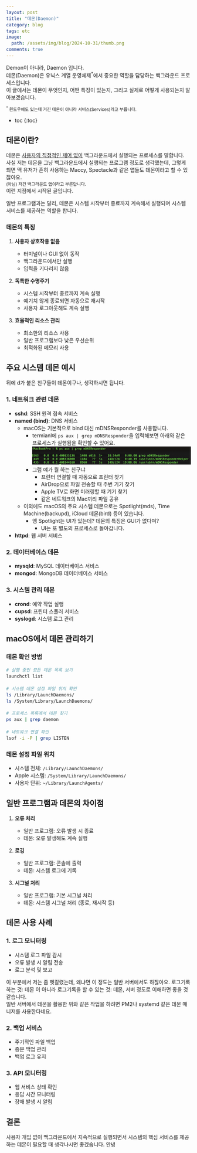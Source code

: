 ```yaml
---
layout: post
title: "데몬(Daemon)"
category: blog
tags: etc
image:
  path: /assets/img/blog/2024-10-31/thumb.png
comments: true
---
```


Demon이 아니라, Daemon 입니다.  
데몬(Daemon)은 유닉스 계열 운영체제<sup>*</sup>에서 중요한 역할을 담당하는 백그라운드 프로세스입니다.  
이 글에서는 데몬이 무엇인지, 어떤 특징이 있는지, 그리고 실제로 어떻게 사용되는지 알아보겠습니다.

<small><sup>*</sup> 윈도우에도 있는데 거긴 데몬이 아니라 서비스(Services)라고 부릅니다.</small>

* toc
{:toc}


## 데몬이란?

데몬은 <u>사용자의 직접적인 제어 없이</u> 백그라운드에서 실행되는 프로세스를 말합니다.  
사실 저는 데몬을 그냥 백그라운드에서 실행되는 프로그램 정도로 생각했는데, 그렇게 되면 맥 유저가 흔히 사용하는 Maccy, Spectacle과 같은 앱들도 데몬이라고 할 수 있잖아요.  
<small>(아님) 저건 백그라운드 앱이라고 부른답니다.</small>  
이런 지점에서 시작된 글입니다.

일반 프로그램과는 달리, 데몬은 시스템 시작부터 종료까지 계속해서 실행되며 시스템 서비스를 제공하는 역할을 합니다.

### 데몬의 특징

1. **사용자 상호작용 없음**
   - 터미널이나 GUI 없이 동작
   - 백그라운드에서만 실행
   - 입력을 기다리지 않음

2. **독특한 수명주기**
   - 시스템 시작부터 종료까지 계속 실행
   - 예기치 않게 종료되면 자동으로 재시작
   - 사용자 로그아웃해도 계속 실행

3. **효율적인 리소스 관리**
   - 최소한의 리소스 사용
   - 일반 프로그램보다 낮은 우선순위
   - 최적화된 메모리 사용

## 주요 시스템 데몬 예시
뒤에 d가 붙은 친구들이 데몬이구나, 생각하시면 됩니다.

### 1. 네트워크 관련 데몬
- **sshd**: SSH 원격 접속 서비스
- **named (bind)**: DNS 서비스
  - macOS는 기본적으로 bind 대신 mDNSResponder를 사용합니다.
    - termianl에 ```ps aux | grep mDNSResponder```을 입력해보면 아래와 같은 프로세스가 실행됨을 확인할 수 있어요.
![mDNSResponder processes](/assets/img/blog/2024-10-31/mDNSResponder.png)
    - 그럼 얘가 뭘 하는 친구냐
      - 프린터 연결할 때 자동으로 프린터 찾기
      - AirDrop으로 파일 전송할 때 주변 기기 찾기
      - Apple TV로 화면 미러링할 때 기기 찾기
      - 같은 네트워크의 Mac끼리 파일 공유
   - 이외에도 macOS의 주요 시스템 데몬으로는 Spotlight(mds), Time Machine(backupd), iCloud 데몬(bird) 등이 있습니다.
      - 엥 Spotlight는 UI가 있는데? 데몬의 특징은 GUI가 없다며?
         - UI는 또 별도의 프로세스로 돌아갑니다. 
- **httpd**: 웹 서버 서비스

### 2. 데이터베이스 데몬
- **mysqld**: MySQL 데이터베이스 서비스
- **mongod**: MongoDB 데이터베이스 서비스

### 3. 시스템 관리 데몬
- **crond**: 예약 작업 실행
- **cupsd**: 프린터 스풀러 서비스
- **syslogd**: 시스템 로그 관리

## macOS에서 데몬 관리하기

### 데몬 확인 방법

```bash
# 실행 중인 모든 데몬 목록 보기
launchctl list

# 시스템 데몬 설정 파일 위치 확인
ls /Library/LaunchDaemons/
ls /System/Library/LaunchDaemons/

# 프로세스 목록에서 데몬 찾기
ps aux | grep daemon

# 네트워크 연결 확인
lsof -i -P | grep LISTEN
```

### 데몬 설정 파일 위치
- 시스템 전체: `/Library/LaunchDaemons/`
- Apple 시스템: `/System/Library/LaunchDaemons/`
- 사용자 단위: `~/Library/LaunchAgents/`

## 일반 프로그램과 데몬의 차이점

1. **오류 처리**
   - 일반 프로그램: 오류 발생 시 종료
   - 데몬: 오류 발생해도 계속 실행

2. **로깅**
   - 일반 프로그램: 콘솔에 출력
   - 데몬: 시스템 로그에 기록

3. **시그널 처리**
   - 일반 프로그램: 기본 시그널 처리
   - 데몬: 시스템 시그널 처리 (종료, 재시작 등)

## 데몬 사용 사례

### 1. 로그 모니터링
- 시스템 로그 파일 감시
- 오류 발생 시 알림 전송
- 로그 분석 및 보고  

이 부분에서 저는 좀 헷갈렸는데, 왜냐면 이 정도는 일반 서버에서도 하잖아요. 로그기록 하는 것: 데몬 이 아니라 로그기록을 할 수 있는 것: 데몬, 서버 정도로 이해하면 좋을 것 같습니다.  
일반 서버에서 데몬을 활용한 위와 같은 작업을 하려면 PM2나 systemd 같은 데몬 매니저를 사용한다네요.

### 2. 백업 서비스
- 주기적인 파일 백업
- 증분 백업 관리
- 백업 로그 유지

### 3. API 모니터링
- 웹 서비스 상태 확인
- 응답 시간 모니터링
- 장애 발생 시 알림

## 결론

사용자 개입 없이 백그라운드에서 지속적으로 실행되면서 시스템의 핵심 서비스를 제공하는 데몬이 필요할 때 생각나시면 좋겠습니다. 안녕